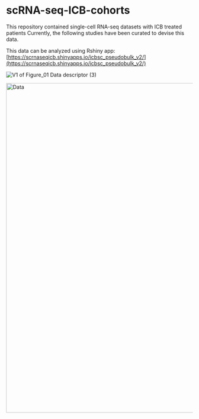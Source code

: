 # scRNA-seq-ICB-cohorts
This repository contained single-cell RNA-seq datasets with ICB treated patients
Currently, the following studies have been curated to devise this data. 

This data can be analyzed using Rshiny app: [https://scrnaseqicb.shinyapps.io/icbsc_pseudobulk_v2/](https://scrnaseqicb.shinyapps.io/icbsc_pseudobulk_v2/)

![V1 of Figure_01 Data descriptor (3)](https://github.com/MahnoorNGondal/scRNA-seq-ICB-cohorts/assets/89783694/50fce04f-0b11-44e6-b78d-cc0a0c17c04f)

<img width="891" alt="Data" src="https://github.com/MahnoorNGondal/scRNA-seq-ICB-cohorts/assets/89783694/c4f0a641-ea88-4fe4-815a-b880271033c8">
